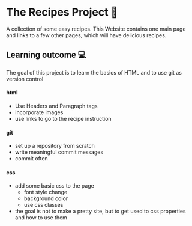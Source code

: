 # The Recipes Project 🥘

A collection of some easy recipes. This Website contains one main page and links to a few other pages, which will have delicious recipes.

## Learning outcome 💻

The goal of this project is to learn the basics of HTML and to use git as version control

#### **html** 

- Use Headers and Paragraph tags
- incorporate images
- use links to go to the recipe instruction

#### **git**

- set up a repository from scratch
- write meaningful commit messages
- commit often

#### **css**
- add some basic css to the page
  - font style change
  - background color
  - use css classes
- the goal is not to make a pretty site, but to get used to css properties and how to use them
